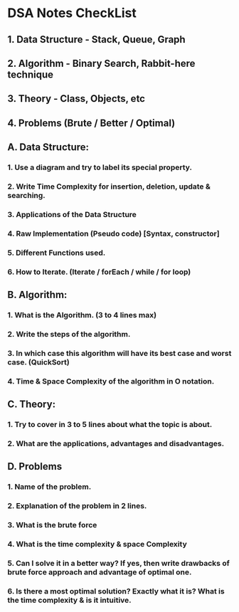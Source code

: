 # DSA Notes CheckList

## 1. Data Structure - Stack, Queue, Graph
## 2. Algorithm - Binary Search, Rabbit-here technique
## 3. Theory - Class, Objects, etc
## 4. Problems (Brute / Better / Optimal)

## A. Data Structure:
### 1. Use a diagram and try to label its special property.
### 2. Write Time Complexity for insertion, deletion, update & searching.
### 3. Applications of the Data Structure
### 4. Raw Implementation (Pseudo code) [Syntax, constructor]
### 5. Different Functions used.
### 6. How to Iterate. (Iterate / forEach / while / for loop)

## B. Algorithm:
### 1. What is the Algorithm. (3 to 4 lines max)
### 2. Write the steps of the algorithm.
### 3. In which case this algorithm will have its best case and worst case. (QuickSort)
### 4. Time & Space Complexity of the algorithm in O notation.

## C. Theory:
### 1. Try to cover in 3 to 5 lines about what the topic is about.
### 2. What are the applications, advantages and disadvantages.

## D. Problems
### 1. Name of the problem.
### 2. Explanation of the problem in 2 lines.
### 3. What is the brute force
### 4. What is the time complexity & space Complexity
### 5. Can I solve it in a better way? If yes, then write drawbacks of brute force approach and advantage of optimal one.
### 6. Is there a most optimal solution? Exactly what it is? What is the time complexity & is it intuitive.










